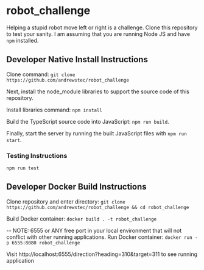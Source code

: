 # robot_challenge

Helping a stupid robot move left or right is a challenge. Clone this repository to test your sanity. I am assuming that you are running Node JS and have `npm` installed.

## Developer Native Install Instructions

Clone command: `git clone https://github.com/andrewstec/robot_challenge`

Next, install the node_module libraries to support the source code of this repository.

Install libraries command: `npm install`

Build the TypeScript source code into JavaScript: `npm run build`.

Finally, start the server by running the built JavaScript files with `npm run start`.

### Testing Instructions

`npm run test`

## Developer Docker Build Instructions

Clone repository and enter directory: `git clone https://github.com/andrewstec/robot_challenge && cd robot_challenge`

Build Docker container: `docker build . -t robot_challenge`

-- NOTE: 6555 or ANY free port in your local environment that will not conflict with other running applications.
Run Docker container: `docker run -p 6555:8080 robot_challenge`

Visit http://localhost:6555/direction?heading=310&target=311 to see running application
